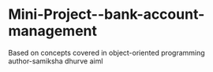 # Mini-Project--bank-account-management
Based on concepts covered in object-oriented programming<br>
author-samiksha dhurve
aiml
